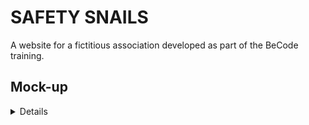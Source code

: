 # __SAFETY SNAILS__

A website for a fictitious association developed as part of the BeCode training.

## __Mock-up__

<details>
###made on Figma
<img src="https://cdn.discordapp.com/attachments/745527718048694292/751416473947340841/unknown.png">
</details>
